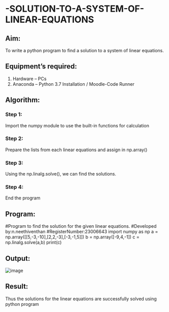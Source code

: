 # -SOLUTION-TO-A-SYSTEM-OF-LINEAR-EQUATIONS
## Aim:
To write a python program to find a solution to a system of linear equations.
## Equipment’s required:
1. 	Hardware – PCs
2. 	Anaconda – Python 3.7 Installation / Moodle-Code Runner
## Algorithm:
### Step 1: 
Import the numpy module to use the built-in functions for calculation
### Step 2: 
Prepare the lists from each linear equations and assign in np.array()
### Step 3: 
Using the np.linalg.solve(), we can find the solutions.
### Step 4: 
End the program
## Program:
#Program to find the solution for the given linear equations.
#Developed by:n.neethiventhan 
#RegisterNumber:23006643
import numpy as np
a = np.array([[5,-3,-10],[2,2,-3],[-3,-1,5]])
b = np.array([-9,4,-1])
c = np.linalg.solve(a,b)
print(c)
## Output:
![image](https://github.com/Neethiventhan123/-SOLUTION-TO-A-SYSTEM-OF-LINEAR-EQUATIONS/assets/148514848/45844539-b93f-42c2-a334-153e7e82a70a)

## Result: 
Thus the solutions for the linear equations are successfully solved using python program

